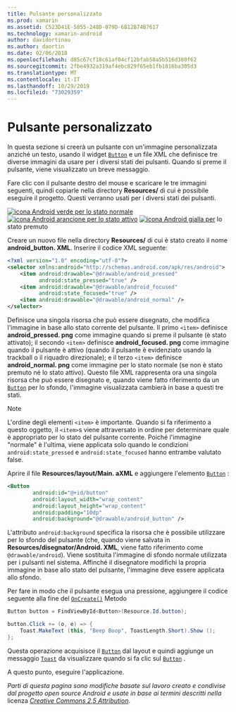 ```yaml
---
title: Pulsante personalizzato
ms.prod: xamarin
ms.assetid: C523D41E-5855-248D-079D-6B12B74B7617
ms.technology: xamarin-android
author: davidortinau
ms.author: daortin
ms.date: 02/06/2018
ms.openlocfilehash: d85c67cf18c61af04cf12bfab58a5b516d380f62
ms.sourcegitcommit: 2fbe4932a319af4ebc829f65eb1fb1816ba305d3
ms.translationtype: MT
ms.contentlocale: it-IT
ms.lasthandoff: 10/29/2019
ms.locfileid: "73029359"
---
```

# <a name="custom-button"></a>Pulsante personalizzato

In questa sezione si creerà un pulsante con un'immagine personalizzata anziché un testo, usando il widget [`Button`](xref:Android.Widget.Button) e un file XML che definisce tre diverse immagini da usare per i diversi stati dei pulsanti. Quando si preme il pulsante, viene visualizzato un breve messaggio.

Fare clic con il pulsante destro del mouse e scaricare le tre immagini seguenti, quindi copiarle nella directory **Resources/** di cui è possibile eseguire il progetto. Questi verranno usati per i diversi stati dei pulsanti.

 [![icona Android verde per lo stato normale](custom-button-images/android-normal.png)](custom-button-images/android-normal.png#lightbox) [![icona Android arancione per lo stato attivo](custom-button-images/android-focused.png)](custom-button-images/android-focused.png#lightbox) [![icona Android gialla per](custom-button-images/android-pressed.png)](custom-button-images/android-pressed.png#lightbox) lo stato premuto

Creare un nuovo file nella directory **Resources/** di cui è stato creato il nome **android_button. XML**. Inserire il codice XML seguente:

```xml
<?xml version="1.0" encoding="utf-8"?>
<selector xmlns:android="http://schemas.android.com/apk/res/android">
    <item android:drawable="@drawable/android_pressed"
          android:state_pressed="true" />
    <item android:drawable="@drawable/android_focused"
          android:state_focused="true" />
    <item android:drawable="@drawable/android_normal" />
</selector>
```

Definisce una singola risorsa che può essere disegnato, che modifica l'immagine in base allo stato corrente del pulsante. Il primo `<item>` definisce **android_pressed. png** come immagine quando si preme il pulsante (è stato attivato); il secondo `<item>` definisce **android_focused. png** come immagine quando il pulsante è attivo (quando il pulsante è evidenziato usando la trackball o il riquadro direzionale); e il terzo `<item>` definisce **android_normal. png** come immagine per lo stato normale (se non è stato premuto né lo stato attivo). Questo file XML rappresenta ora una singola risorsa che può essere disegnato e, quando viene fatto riferimento da un [`Button`](xref:Android.Widget.Button) per lo sfondo, l'immagine visualizzata cambierà in base a questi tre stati.

> [!NOTE]
> L'ordine degli elementi `<item>` è importante. Quando si fa riferimento a questo oggetto, il `<item>`s viene attraversato in ordine per determinare quale è appropriato per lo stato del pulsante corrente.
> Poiché l'immagine "normale" è l'ultima, viene applicata solo quando le condizioni `android:state_pressed` e `android:state_focused` hanno entrambe valutato false.

Aprire il file **Resources/layout/Main. aXML** e aggiungere l'elemento [`Button`](xref:Android.Widget.Button) :

```xml
<Button
        android:id="@+id/button"
        android:layout_width="wrap_content"
        android:layout_height="wrap_content"
        android:padding="10dp"
        android:background="@drawable/android_button" />
```

L'attributo `android:background` specifica la risorsa che è possibile utilizzare per lo sfondo del pulsante (che, quando viene salvata in **Resources/disegnator/Android. XML**, viene fatto riferimento come `@drawable/android`). Viene sostituita l'immagine di sfondo normale utilizzata per i pulsanti nel sistema. Affinché il disegnatore modifichi la propria immagine in base allo stato del pulsante, l'immagine deve essere applicata allo sfondo.

Per fare in modo che il pulsante esegua una pressione, aggiungere il codice seguente alla fine del [`OnCreate()`](xref:Android.App.Activity.OnCreate*)
Metodo

```csharp
Button button = FindViewById<Button>(Resource.Id.button);

button.Click += (o, e) => {
    Toast.MakeText (this, "Beep Boop", ToastLength.Short).Show ();
};
```

Questa operazione acquisisce il [`Button`](xref:Android.Widget.Button) dal layout e quindi aggiunge un messaggio [`Toast`](xref:Android.Widget.Toast) da visualizzare quando si fa clic sul [`Button`](xref:Android.Widget.Button) .

A questo punto, eseguire l'applicazione.

*Parti di questa pagina sono modifiche basate sul lavoro creato e condivise dal progetto open source Android e usate in base ai termini descritti nella* licenza
[*Creative Commons 2,5 Attribution*](https://creativecommons.org/licenses/by/2.5/).
